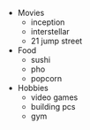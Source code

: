 - Movies
	+ inception
	+ interstellar
	+ 21 jump street
- Food
	+ sushi
	+ pho
	+ popcorn
- Hobbies
	+ video games
	+ building pcs
	+ gym
